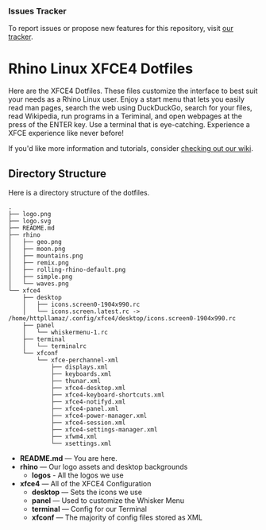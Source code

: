 ### Issues Tracker

To report issues or propose new features for this repository, visit [our tracker](https://github.com/rhino-linux/tracker).

# Rhino Linux XFCE4 Dotfiles
Here are the XFCE4 Dotfiles. These files customize the interface to best suit your needs as a Rhino Linux user. Enjoy a start menu that lets you easily read man pages, search the web using DuckDuckGo, search for your files, read Wikipedia, run programs in a Teriminal, and open webpages at the press of the ENTER key. Use a terminal that is eye-catching. Experience a XFCE experience like never before!

If you'd like more information and tutorials, consider [checking out our wiki](https://wiki.rhinolinux.org).

## Directory Structure
Here is a directory structure of the dotfiles.

    .
    ├── logo.png
    ├── logo.svg
    ├── README.md
    ├── rhino
    │   ├── geo.png
    │   ├── moon.png
    │   ├── mountains.png
    │   ├── remix.png
    │   ├── rolling-rhino-default.png
    │   ├── simple.png
    │   └── waves.png
    └── xfce4
        ├── desktop
        │   ├── icons.screen0-1904x990.rc
        │   └── icons.screen.latest.rc -> /home/httpllamaz/.config/xfce4/desktop/icons.screen0-1904x990.rc
        ├── panel
        │   └── whiskermenu-1.rc
        ├── terminal
        │   └── terminalrc
        └── xfconf
            └── xfce-perchannel-xml
                ├── displays.xml
                ├── keyboards.xml
                ├── thunar.xml
                ├── xfce4-desktop.xml
                ├── xfce4-keyboard-shortcuts.xml
                ├── xfce4-notifyd.xml
                ├── xfce4-panel.xml
                ├── xfce4-power-manager.xml
                ├── xfce4-session.xml
                ├── xfce4-settings-manager.xml
                ├── xfwm4.xml
                └── xsettings.xml

- **README.md** — You are here.
- **rhino** — Our logo assets and desktop backgrounds
    - **logos** - All the logos we use
- **xfce4** — All of the XFCE4 Configuration
    - **desktop** — Sets the icons we use
    - **panel** — Used to customize the Whisker Menu
    - **terminal** — Config for our Terminal
    - **xfconf** — The majority of config files stored as XML

